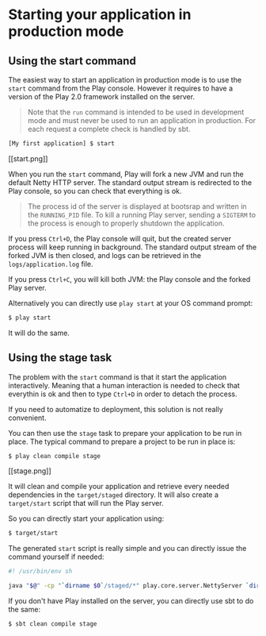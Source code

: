 # Starting your application in production mode

## Using the start command

The easiest way to start an application in production mode is to use the `start` command from the Play console. However it requires to have a version of the Play 2.0 framework installed on the server.

> Note that the `run` command is intended to be used in development mode and must never be used to run an application in production. For each request a complete check is handled by sbt.

```bash
[My first application] $ start
```

[[start.png]]

When you run the `start` command, Play will fork a new JVM and run the default Netty HTTP server. The standard output stream is redirected to the Play console, so you can check that everything is ok.

> The process id of the server is displayed at bootsrap and written in the `RUNNING_PID` file. To kill a running Play server, sending a `SIGTERM` to the process is enough to properly shutdown the application.

If you press `Ctrl+D`, the Play console will quit, but the created server process will keep running in background. The standard output stream of the forked JVM is then closed, and logs can be retrieved in the `logs/application.log` file.

If you press `Ctrl+C`, you will kill both JVM: the Play console and the forked Play server. 

Alternatively you can directly use `play start` at your OS command prompt:

```bash
$ play start
```

It will do the same.

## Using the stage task

The problem with the `start` command is that it start the application interactively. Meaning that a human interaction is needed to check that everythin is ok and then to type `Ctrl+D` in order to detach the process.

If you need to automatize to deployment, this solution is not really convenient.

You can then use the `stage` task to prepare your application to be run in place. The typical command to prepare a project to be run in place is:

```bash
$ play clean compile stage
```

[[stage.png]]

It will clean and compile your application and retrieve every needed dependencies in the `target/staged` directory. It will also create a `target/start` script that will run the Play server.

So you can directly start your application using:

```bash
$ target/start
```

The generated `start` script is really simple and you can directly issue the command yourself if needed:

```bash
#! /usr/bin/env sh

java "$@" -cp "`dirname $0`/staged/*" play.core.server.NettyServer `dirname $0`/..
```

If you don't have Play installed on the server, you can directly use sbt to do the same:

```bash
$ sbt clean compile stage
```
